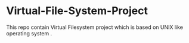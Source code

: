 # Virtual-File-System-Project
This repo contain Virtual Filesystem project which is based on UNIX like operating system .
